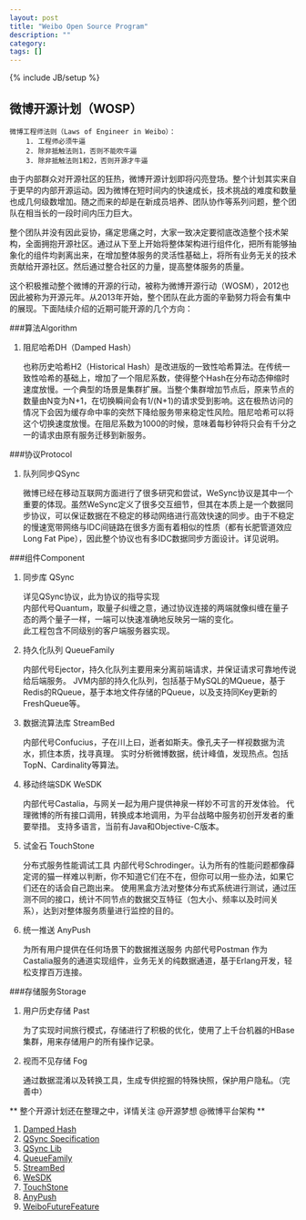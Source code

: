 ```yaml
---
layout: post
title: "Weibo Open Source Program"
description: ""
category:
tags: []
---
```

{% include JB/setup %}

## 微博开源计划（WOSP）

	微博工程师法则（Laws of Engineer in Weibo）：
		1. 工程师必须牛逼
		2. 除非抵触法则1，否则不能吹牛逼
		3. 除非抵触法则1和2，否则开源才牛逼
		
由于内部群众对开源社区的狂热，微博开源计划即将闪亮登场。整个计划其实来自于更早的内部开源运动。因为微博在短时间内的快速成长，技术挑战的难度和数量也成几何级数增加。随之而来的却是在新成员培养、团队协作等系列问题，整个团队在相当长的一段时间内压力巨大。

整个团队并没有因此妥协，痛定思痛之时，大家一致决定要彻底改造整个技术架构，全面拥抱开源社区。通过从下至上开始将整体架构进行组件化，把所有能够抽象化的组件均剥离出来，在增加整体服务的灵活性基础上，将所有业务无关的技术贡献给开源社区。然后通过整合社区的力量，提高整体服务的质量。

这个积极推动整个微博的开源的行动，被称为微博开源行动（WOSM），2012也因此被称为开源元年。从2013年开始，整个团队在此方面的辛勤努力将会有集中的展现。下面陆续介绍的近期可能开源的几个方向：

###算法Algorithm

1. 阻尼哈希DH（Damped Hash）

	也称历史哈希H2（Historical Hash）是改进版的一致性哈希算法。在传统一致性哈希的基础上，增加了一个阻尼系数，使得整个Hash在分布动态伸缩时速度放慢。一个典型的场景是集群扩展。当整个集群增加节点后，原来节点的数量由N变为N+1，在切换瞬间会有1/(N+1)的请求受到影响。这在极热访问的情况下会因为缓存命中率的突然下降给服务带来稳定性风险。阻尼哈希可以将这个切换速度放慢。在阻尼系数为1000的时候，意味着每秒钟将只会有千分之一的请求由原有服务迁移到新服务。

###协议Protocol

1. 队列同步QSync

	微博已经在移动互联网方面进行了很多研究和尝试，WeSync协议是其中一个重要的体现。虽然WeSync定义了很多交互细节，但其在本质上是一个数据同步协议，可以保证数据在不稳定的移动网络进行高效快速的同步。由于不稳定的慢速宽带网络与IDC间链路在很多方面有着相似的性质（都有长肥管道效应Long Fat Pipe），因此整个协议也有多IDC数据同步方面设计。详见说明。

###组件Component

1. 同步库 QSync
	
	详见QSync协议，此为协议的指导实现		
	内部代号Quantum，取量子纠缠之意，通过协议连接的两端就像纠缠在量子态的两个量子一样，一端可以快速准确地反映另一端的变化。		
	此工程包含不同级别的客户端服务器实现。
			
2. 持久化队列 QueueFamily

	内部代号Ejector，持久化队列主要用来分离前端请求，并保证请求可靠地传说给后端服务。
	JVM内部的持久化队列，包括基于MySQL的MQueue，基于Redis的RQueue，基于本地文件存储的PQueue，以及支持同Key更新的FreshQueue等。
		
2. 数据流算法库 StreamBed

	内部代号Confucius，子在川上曰，逝者如斯夫。像孔夫子一样视数据为流水，抓住本质，找寻真理。
	实时分析微博数据，统计峰值，发现热点。包括TopN、Cardinality等算法。
			
3. 移动终端SDK WeSDK
		
	内部代号Castalia，与网关一起为用户提供神泉一样妙不可言的开发体验。
	代理微博的所有接口调用，转换成本地调用，为平台战略中服务初创开发者的重要举措。
	支持多语言，当前有Java和Objective-C版本。
		
4. 试金石 TouchStone

	分布式服务性能调试工具
	内部代号Schrodinger。认为所有的性能问题都像薛定谔的猫一样难以判断，你不知道它们在不在，但你可以用一些办法，如果它们还在的话会自己跑出来。
	使用黑盒方法对整体分布式系统进行测试，通过压测不同的接口，统计不同节点的数据交互特征（包大小、频率以及时间关系），达到对整体服务质量进行监控的目的。
		
5. 统一推送 AnyPush

	为所有用户提供在任何场景下的数据推送服务
	内部代号Postman
	作为Castalia服务的通道实现组件，业务无关的纯数据通道，基于Erlang开发，轻松支撑百万连接。
		

###存储服务Storage

1. 用户历史存储 Past
		
	为了实现时间旅行模式，存储进行了积极的优化，使用了上千台机器的HBase集群，用来存储用户的所有操作记录。

2. 视而不见存储 Fog
		
	通过数据混淆以及转换工具，生成专供挖掘的特殊快照，保护用户隐私。（完善中）

** 整个开源计划还在整理之中，详情关注 @开源梦想 @微博平台架构 **

1. [Damped Hash](http://weibo.com/u/3269846602)
2. [QSync Specification](http://weibo.com/iyile)
3. [QSync Lib](http://weibo.com/u/3269846602)
4. [QueueFamily](http://weibo.com/iyile)
5. [StreamBed](http://weibo.com/u/3269846602)
5. [WeSDK](http://weibo.com/u/3269846602)
6. [TouchStone](http://weibo.com/u/3269846602)
7. [AnyPush](http://weibo.com/u/3269846602)
9. [WeiboFutureFeature](http://weibo.com/u/3269846602)
